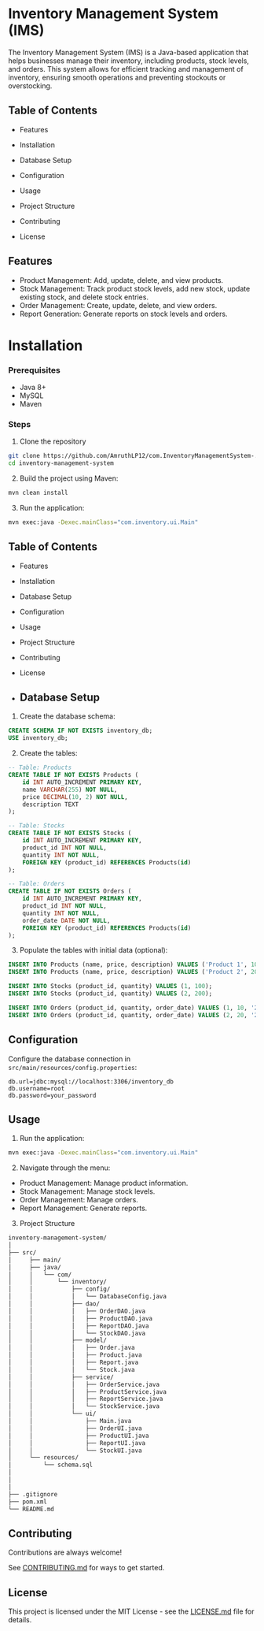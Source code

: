 
# Inventory Management System (IMS)

The Inventory Management System (IMS) is a Java-based application that helps businesses manage their inventory, including products, stock levels, and orders. This system allows for efficient tracking and management of inventory, ensuring smooth operations and preventing stockouts or overstocking.

## Table of Contents

- Features 

- Installation 

- Database Setup

- Configuration

- Usage

- Project Structure

- Contributing

- License
## Features

- Product Management: Add, update, delete, and view products.
- Stock Management: Track product stock levels, add new stock, update existing stock, and delete stock entries.
- Order Management: Create, update, delete, and view orders.
- Report Generation: Generate reports on stock levels and orders.



# Installation

### Prerequisites

- Java 8+
- MySQL
- Maven

### Steps

1. Clone the repository 

```bash
git clone https://github.com/AmruthLP12/com.InventoryManagementSystem-.git
cd inventory-management-system
```
2. Build the project using Maven:

```bash
mvn clean install
```

3. Run the application:

```bash
mvn exec:java -Dexec.mainClass="com.inventory.ui.Main"
```


## Table of Contents

- Features 

- Installation 

- Database Setup

- Configuration

- Usage

- Project Structure

- Contributing

- License

- ## Database Setup

1. Create the database schema:

```sql
CREATE SCHEMA IF NOT EXISTS inventory_db;
USE inventory_db;
```
2. Create the tables:

```sql
-- Table: Products
CREATE TABLE IF NOT EXISTS Products (
    id INT AUTO_INCREMENT PRIMARY KEY,
    name VARCHAR(255) NOT NULL,
    price DECIMAL(10, 2) NOT NULL,
    description TEXT
);

-- Table: Stocks
CREATE TABLE IF NOT EXISTS Stocks (
    id INT AUTO_INCREMENT PRIMARY KEY,
    product_id INT NOT NULL,
    quantity INT NOT NULL,
    FOREIGN KEY (product_id) REFERENCES Products(id)
);

-- Table: Orders
CREATE TABLE IF NOT EXISTS Orders (
    id INT AUTO_INCREMENT PRIMARY KEY,
    product_id INT NOT NULL,
    quantity INT NOT NULL,
    order_date DATE NOT NULL,
    FOREIGN KEY (product_id) REFERENCES Products(id)
);

```

3. Populate the tables with initial data (optional):

```sql
INSERT INTO Products (name, price, description) VALUES ('Product 1', 10.00, 'Description for Product 1');
INSERT INTO Products (name, price, description) VALUES ('Product 2', 20.00, 'Description for Product 2');

INSERT INTO Stocks (product_id, quantity) VALUES (1, 100);
INSERT INTO Stocks (product_id, quantity) VALUES (2, 200);

INSERT INTO Orders (product_id, quantity, order_date) VALUES (1, 10, '2023-07-01');
INSERT INTO Orders (product_id, quantity, order_date) VALUES (2, 20, '2023-07-02');

```



## Configuration

Configure the database connection in` src/main/resources/config.properties`:

```properties
db.url=jdbc:mysql://localhost:3306/inventory_db
db.username=root
db.password=your_password

```
## Usage

1. Run the application:

```bash
mvn exec:java -Dexec.mainClass="com.inventory.ui.Main"

```

2. Navigate through the menu:

- Product Management: Manage product information.
- Stock Management: Manage stock levels.
- Order Management: Manage orders.
- Report Management: Generate reports.

3. Project Structure

```bash
inventory-management-system/
│
├── src/
│     ├── main/
│     ├── java/
│     │   └── com/
│     │       └── inventory/
│     │           ├── config/
│     │           │   └── DatabaseConfig.java
│     │           ├── dao/
│     │           │   ├── OrderDAO.java
│     │           │   ├── ProductDAO.java
│     │           │   ├── ReportDAO.java
│     │           │   └── StockDAO.java
│     │           ├── model/
│     │           │   ├── Order.java
│     │           │   ├── Product.java
│     │           │   ├── Report.java
│     │           │   └── Stock.java
│     │           ├── service/
│     │           │   ├── OrderService.java
│     │           │   ├── ProductService.java
│     │           │   ├── ReportService.java
│     │           │   └── StockService.java
│     │           └── ui/
│     │               ├── Main.java
│     │               ├── OrderUI.java
│     │               ├── ProductUI.java
│     │               ├── ReportUI.java
│     │               └── StockUI.java
│     └── resources/
│         └── schema.sql
│   
│
│
├── .gitignore
├── pom.xml
└── README.md

```



## Contributing

Contributions are always welcome!

See [CONTRIBUTING.md](CONTRIBUTING.md) for ways to get started.





## License

This project is licensed under the MIT License - see the [LICENSE.md](LICENSE.md) file for details.


